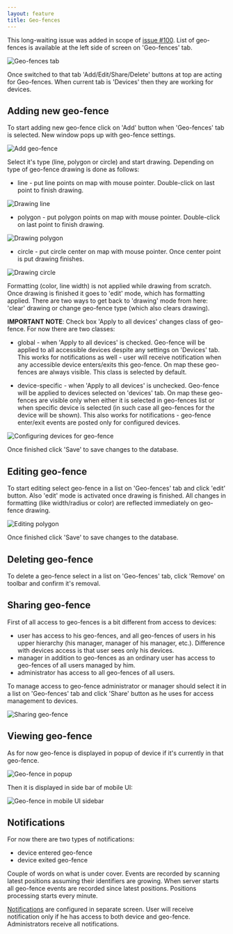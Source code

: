 ```yaml
---
layout: feature
title: Geo-fences
---
```


This long-waiting issue was added in scope of [issue #100](https://github.com/vitalidze/traccar-web/issues/100). List of geo-fences is available at the left side of screen on 'Geo-fences' tab.

![Geo-fences tab](http://i59.tinypic.com/kdmp34.png)

Once switched to that tab 'Add/Edit/Share/Delete' buttons at top are acting for Geo-fences. When current tab is 'Devices' then they are working for devices.

Adding new geo-fence
--------------------

To start adding new geo-fence click on 'Add' button when 'Geo-fences' tab is selected. New window pops up with geo-fence settings.

![Add geo-fence](http://i62.tinypic.com/5fhn9y.png)

Select it's type (line, polygon or circle) and start drawing. Depending on type of geo-fence drawing is done as follows:

* line - put line points on map with mouse pointer. Double-click on last point to finish drawing.

![Drawing line](http://i60.tinypic.com/bj62wp.png)

* polygon - put polygon points on map with mouse pointer. Double-click on last point to finish drawing.

![Drawing polygon](http://i58.tinypic.com/t5hpae.png)

* circle - put circle center on map with mouse pointer. Once center point is put drawing finishes.

![Drawing circle](http://i62.tinypic.com/24dpkyt.png)

Formatting (color, line width) is not applied while drawing from scratch. Once drawing is finished it goes to 'edit' mode, which has formatting applied. There are two ways to get back to 'drawing' mode from here: 'clear' drawing or change geo-fence type (which also clears drawing).

**IMPORTANT NOTE**: Check box 'Apply to all devices' changes class of geo-fence. For now there are two classes:

* global - when 'Apply to all devices' is checked. Geo-fence will be applied to all accessible devices despite any settings on 'Devices' tab. This works for notifications as well - user will receive notification when any accessible device enters/exits this geo-fence. On map these geo-fences are always visible. This class is selected by default.

* device-specific - when 'Apply to all devices' is unchecked. Geo-fence will be applied to devices selected on 'devices' tab. On map these geo-fences are visible only when either it is selected in geo-fences list or when specific device is selected (in such case all geo-fences for the device will be shown). This also works for notifications - geo-fence enter/exit events are posted only for configured devices.

![Configuring devices for geo-fence](http://i62.tinypic.com/245blo8.png)

Once finished click 'Save' to save changes to the database.

Editing geo-fence
-----------------

To start editing select geo-fence in a list on 'Geo-fences' tab and click 'edit' button. Also 'edit' mode is activated once drawing is finished. All changes in formatting (like width/radius or color) are reflected immediately on geo-fence drawing.

![Editing polygon](http://i57.tinypic.com/35ic3rl.png)

Once finished click 'Save' to save changes to the database.

Deleting geo-fence
------------------

To delete a geo-fence select in a list on 'Geo-fences' tab, click 'Remove' on toolbar and confirm it's removal.

Sharing geo-fence
-----------------

First of all access to geo-fences is a bit different from access to devices:

* user has access to his geo-fences, and all geo-fences of users in his upper hierarchy (his manager, manager of his manager, etc.). Difference with devices access is that user sees only his devices.
* manager in addition to geo-fences as an ordinary user has access to geo-fences of all users managed by him.
* administrator has access to all geo-fences of all users.

To manage access to geo-fence administrator or manager should select it in a list on 'Geo-fences' tab and click 'Share' button as he uses for access management to devices.

![Sharing geo-fence](http://i62.tinypic.com/1zme8o3.png)

Viewing geo-fence
-----------------

As for now geo-fence is displayed in popup of device if it's currently in that geo-fence.

![Geo-fence in popup](http://i58.tinypic.com/6jpvh4.png)

Then it is displayed in side bar of mobile UI:

![Geo-fence in mobile UI sidebar](http://i62.tinypic.com/kak08y.png)

Notifications
-------------

For now there are two types of notifications:

* device entered geo-fence
* device exited geo-fence

Couple of words on what is under cover. Events are recorded by scanning latest positions assuming their identifiers are growing. When server starts all geo-fence events are recorded since latest positions. Positions processing starts every minute.

[Notifications](notifications.html) are configured in separate screen. User will receive notification only if he has access to both device and geo-fence. Administrators receive all notifications.